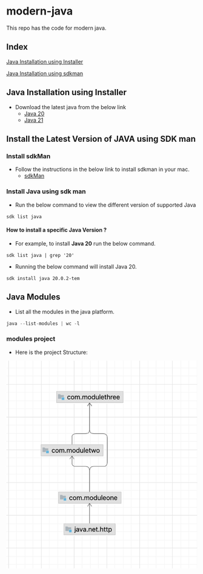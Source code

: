 # modern-java

This repo has the code for modern java.

## Index

[Java Installation using Installer](#java-installation-using-installer)

[Java Installation using sdkman](#install-java-using-sdk-man)

## Java Installation using Installer

- Download the latest java from the below link
  - [Java 20](https://www.oracle.com/java/technologies/javase/jdk20-archive-downloads.html)
  - [Java 21](https://www.oracle.com/java/technologies/downloads/)

## Install the Latest Version of JAVA using SDK man

### Install sdkMan

- Follow the instructions in the below link to install sdkman in your mac.
  - [sdkMan](https://sdkman.io/install)

### Install Java using sdk man

- Run the below command to view the different version of supported Java
```agsl
sdk list java
```
#### How to install a specific Java Version ?

- For example, to install **Java 20** run the below command.

```linux
sdk list java | grep '20'
```
- Running the below command will install Java 20.

```linux
sdk install java 20.0.2-tem
```


## Java Modules

- List all the modules in the java platform.

```java
java --list-modules | wc -l
```

### modules project

- Here is the project Structure:

![Modules](images/modules-1.png)